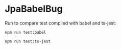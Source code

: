 # JpaBabelBug

Run to compare test compiled with babel and ts-jest:
```
npm run test:babel

npm run test:ts-jest
```